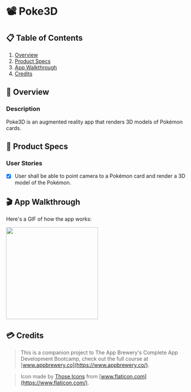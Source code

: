 # 📽 Poke3D

## 📋 Table of Contents
1. [Overview](#Overview)
2. [Product Specs](#Product-Specs)
3. [App Walkthrough](#App-Walkthrough)
4. [Credits](#Credits)

## 👀 Overview
### Description

Poke3D is an augmented reality app that renders 3D models of Pokémon cards.

## 📕 Product Specs
### User Stories

- [X] User shall be able to point camera to a Pokémon card and render a 3D model of the Pokémon.

## 🎬 App Walkthrough

Here's a GIF of how the app works:

<img src="https://raw.githubusercontent.com/py415/app-resources/master/GIFs/ios/ios-poke3d.gif" width="250" />

## 💳 Credits

>This is a companion project to The App Brewery's Complete App Development Bootcamp, check out the full course at [www.appbrewery.co](https://www.appbrewery.co/).

>Icon made by [Those Icons](https://www.flaticon.com/authors/those-icons) from [www.flaticon.com](https://www.flaticon.com/).
